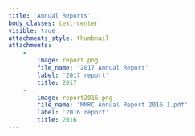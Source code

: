 ```yaml
---
title: 'Annual Reports'
body_classes: text-center
visible: true
attachments_style: thumbnail
attachments:
    -
        image: report.png
        file_name: '2017 Annual Report'
        label: '2017 report'
        title: 2017
    -
        image: report2016.png
        file_name: 'MMRC Annual Report 2016 1.pdf'
        label: '2016 report'
        title: 2016
---
```


